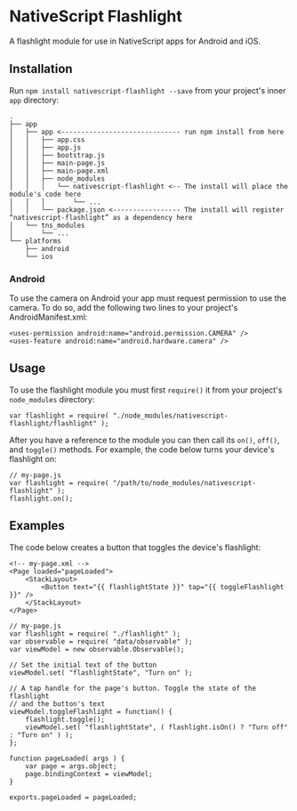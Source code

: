 # NativeScript Flashlight

A flashlight module for use in NativeScript apps for Android and iOS.

## Installation

Run `npm install nativescript-flashlight --save` from your project's inner `app` directory:

```
.
├── app
│   ├── app <------------------------------ run npm install from here
│   │   ├── app.css
│   │   ├── app.js
│   │   ├── bootstrap.js
│   │   ├── main-page.js
│   │   ├── main-page.xml
│   │   ├── node_modules
│   │   │   └── nativescript-flashlight <-- The install will place the module's code here
│   │   │       └── ...
│   │   └── package.json <----------------- The install will register “nativescript-flashlight” as a dependency here
│   └── tns_modules
│       └── ...
└── platforms
    ├── android
    └── ios
```

### Android

To use the camera on Android your app must request permission to use the camera. To do so, add the following two lines to your project's AndroidManifest.xml:

```
<uses-permission android:name="android.permission.CAMERA" />
<uses-feature android:name="android.hardware.camera" />
```

## Usage

To use the flashlight module you must first `require()` it from your project's `node_modules` directory:

```
var flashlight = require( "./node_modules/nativescript-flashlight/flashlight" );
```

After you have a reference to the module you can then call its `on()`, `off()`, and `toggle()` methods. For example, the code below turns your device's flashlight on:

```
// my-page.js
var flashlight = require( "/path/to/node_modules/nativescript-flashlight" );
flashlight.on();
```

## Examples

The code below creates a button that toggles the device's flashlight:

```
<!-- my-page.xml -->
<Page loaded="pageLoaded">
    <StackLayout>
        <Button text="{{ flashlightState }}" tap="{{ toggleFlashlight }}" />
    </StackLayout>
</Page>
```

```
// my-page.js
var flashlight = require( "./flashlight" );
var observable = require( "data/observable" );
var viewModel = new observable.Observable();

// Set the initial text of the button
viewModel.set( "flashlightState", "Turn on" );

// A tap handle for the page's button. Toggle the state of the flashlight
// and the button's text
viewModel.toggleFlashlight = function() {
    flashlight.toggle();
    viewModel.set( "flashlightState", ( flashlight.isOn() ? "Turn off" : "Turn on" ) );
};

function pageLoaded( args ) {
    var page = args.object;
    page.bindingContext = viewModel;
}

exports.pageLoaded = pageLoaded;
```